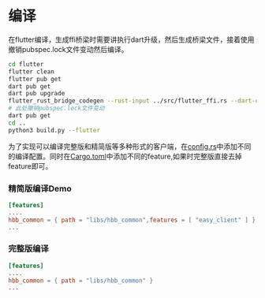 <!--
 * @Author: SpenserCai
 * @Date: 2024-11-25 12:54:52
 * @version: 
 * @LastEditors: SpenserCai
 * @LastEditTime: 2024-11-26 00:05:22
 * @Description: file content
-->
# 编译

在flutter编译，生成ffi桥梁时需要讲执行dart升级，然后生成桥梁文件，接着使用撤销pubspec.lock文件变动然后编译。
```bash
cd flutter
flutter clean
flutter pub get
dart pub get
dart pub upgrade
flutter_rust_bridge_codegen --rust-input ../src/flutter_ffi.rs --dart-output ./lib/generated_bridge.dart --c-output ./macos/Runner/bridge_generated.h
# 此处撤销pubspec.lock文件变动
dart pub get
cd ..
python3 build.py --flutter
```

为了实现可以编译完整版和精简版等多种形式的客户端，在[config.rs](./libs/hbb_common/src/config.rs#L81)中添加不同的编译配置。同时在[Cargo.toml](./Cargo.toml#L46)中添加不同的feature,如果时完整版直接去掉feature即可。

### 精简版编译Demo

```toml
[features]
....
hbb_common = { path = "libs/hbb_common",features = [ "easy_client" ] }
...
```

### 完整版编译

```toml
[features]
....
hbb_common = { path = "libs/hbb_common" }
...
```

